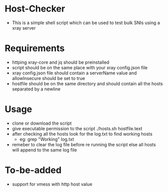 # Host-Checker
* This is a simple shell script which can be used to test bulk SNIs using a xray server
# Requirements
* httping xray-core and jq should be preinstalled 
* script should be on the same place with your xray config.json file 
* xray config.json file should contain a serverName value and allowInsecure should be set to true
* hostfile should be on the same directory and should contain all the hosts separated by a newline
# Usage
* clone or download the script
* give executable permission to the script
./hosts.sh hostfile.text
* after checking all the hosts look for the log.txt to find working hosts
  * eg: grep "Working" log.txt
* remeber to clear the log file before re running the script else all hosts will append to the same log file
# To-be-added
* support for vmess with http host value
